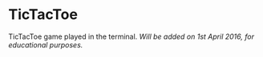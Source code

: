 # TicTacToe
TicTacToe game played in the terminal.
_Will be added on 1st April 2016, for educational purposes._
